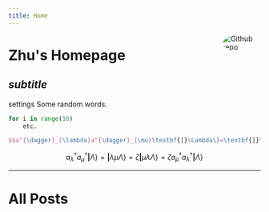 ```yaml
---
title: Home
---
```


[<img src="https://avatars.githubusercontent.com/u/123799445?v=4" style="max-width:15%;min-width:40px;float:right;border-radius:80%;" alt="Github repo" />](https://github.com/qzzhus)

# Zhu's Homepage

## _subtitle_

<span class="material-symbols-outlined">
  settings
</span>Some random words.


```python
for i in range(10)
	etc.
```

```latex
$$a^{\dagger}_{\lambda}a^{\dagger}_{\mu}\textbf{|}\Lambda\}=\textbf{|}\lambda\mu\Lambda\}=\zeta\textbf{|}\mu\lambda\Lambda\}=\zeta a^{\dagger}_{\mu}a^{\dagger}_{\lambda}\textbf{|}\Lambda\}$$
```

$$a^{\dagger}_{\lambda}a^{\dagger}_{\mu}\textbf{|}\Lambda\}=\textbf{|}\lambda\mu\Lambda\}=\zeta\textbf{|}\mu\lambda\Lambda\}=\zeta a^{\dagger}_{\mu}a^{\dagger}_{\lambda}\textbf{|}\Lambda\}$$

---

# All Posts

